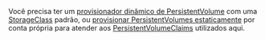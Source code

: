 Você precisa ter um [provisionador dinâmico de PersistentVolume](/docs/concepts/storage/dynamic-provisioning/) com uma
[StorageClass](/docs/concepts/storage/storage-classes/) padrão,
ou [provisionar PersistentVolumes estaticamente](/docs/concepts/storage/persistent-volumes/#provisioning)
por conta própria para atender aos [PersistentVolumeClaims](/docs/concepts/storage/persistent-volumes/#persistentvolumeclaims) utilizados aqui.